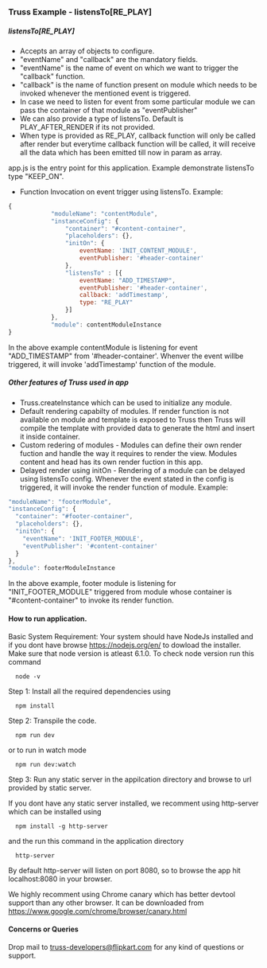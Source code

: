 ### Truss Example - listensTo[RE_PLAY]

##### listensTo[RE_PLAY]
- Accepts an array of objects to configure.
- "eventName" and "callback" are the mandatory fields.
- "eventName" is the name of event on which we want to trigger the "callback" function.
- "callback" is the name of function present on module which needs to be invoked whenever the mentioned event is triggered.
- In case we need to listen for event from some particular module we can pass the container of that module as "eventPublisher"
- We can also provide a type of listensTo. Default is PLAY_AFTER_RENDER if its not provided.
- When type is provided as RE_PLAY, callback function will only be called after render but everytime callback function will be called, it will receive all the data which has been emitted till now in param as array.

app.js is the entry point for this application. Example demonstrate listensTo type "KEEP_ON".

- Function Invocation on event trigger using listensTo. Example:
```javascript
{
            "moduleName": "contentModule",
            "instanceConfig": {
                "container": "#content-container",
                "placeholders": {},
                "initOn": {
                    eventName: 'INIT_CONTENT_MODULE',
                    eventPublisher: '#header-container'
                },
                "listensTo" : [{
                    eventName: "ADD_TIMESTAMP",
                    eventPublisher: '#header-container',
                    callback: 'addTimestamp',
                    type: "RE_PLAY"
                }]
            },
            "module": contentModuleInstance
}
```
In the above example contentModule is listening for event "ADD_TIMESTAMP" from '#header-container'.
Whenver the event willbe triggered, it will invoke 'addTimestamp' function of the module.



##### Other features of Truss used in app
- Truss.createInstance which can be used to initialize any module.
- Default rendering capabilty of modules. If render function is not available on module and template is exposed to Truss then Truss will compile the template with provided data to generate the html and insert it inside container.
- Custom redering of modules - Modules can define their own render fuction and handle the way it requires to render the view. Modules content and head has its own render fuction in this app.
- Delayed render using initOn - Rendering of a module can be delayed using listensTo config. Whenever the event stated in the config is triggered, it will invoke the render function of module. Example:

```javascript
"moduleName": "footerModule",
"instanceConfig": {
  "container": "#footer-container",
  "placeholders": {},
  "initOn": {
    "eventName": 'INIT_FOOTER_MODULE',
    "eventPublisher": '#content-container'
  }
},
"module": footerModuleInstance
```
In the above example, footer module is listening for "INIT_FOOTER_MODULE" triggered from module whose container is "#content-container" to invoke its render function.


#### How to run application.
Basic System Requirement: Your system should have NodeJs installed and if you dont have browse https://nodejs.org/en/ to dowload the installer. Make sure that node version is atleast 6.1.0. To check node version run this command
```
  node -v
```

Step 1: Install all the required dependencies using
```
  npm install
```
Step 2: Transpile the code.
```
  npm run dev
```
or to run in watch mode
```
  npm run dev:watch
```
Step 3: Run any static server in the appilcation directory and browse to url provided by static server.

If you dont have any static server installed, we recomment using http-server which can be installed using
```
  npm install -g http-server
```
and the run this command in the application directory
```
  http-server
```
By default http-server will listen on port 8080, so to browse the app hit localhost:8080 in your browser.

We highly recomment using Chrome canary which has better devtool support than any other browser. It can be downloaded from https://www.google.com/chrome/browser/canary.html


#### Concerns or Queries
Drop mail to truss-developers@flipkart.com for any kind of questions or support.

